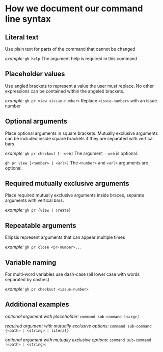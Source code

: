# How we document our command line syntax

## Literal text

Use plain text for parts of the command that cannot be changed

_example:_
`gh help`
The argument help is required in this command

## Placeholder values

Use angled brackets to represent a value the user must replace. No other expressions can be contained within the angeled brackets.

_example:_
`gh pr view <issue-number>`
Replace `<issue-number>` with an issue number

## Optional arguments

Place optional arguments in square brackets. Mutually exclusive arguments can be included inside square brackets if they are separated with vertical bars.

_example:_
`gh pr checkout [--web]`
The argument `--web` is optional.

`gh pr view [<number> | <url>]`
The `<number>` and `<url>` arguments are optional.

## Required mutually exclusive arguments

Place required mutually exclusive arguments inside braces, separate arguments with vertical bars.

_example:_
`gh pr {view | create}`

## Repeatable arguments

Ellipsis represent arguments that can appear multiple times

_example:_
`gh pr close <pr-number>...`

## Variable naming

For multi-word variables use dash-case (all lower case with words separated by dashes)

_example:_
`gh pr checkout <issue-number>`

## Additional examples

_optional argument with placeholder:_
`command sub-command [<arg>]`

_required argument with mutually exclusive options:_
`command sub-command {<path> | <string> | literal}`

_optional argument with mutually exclusive options:_
`command sub-command [<path> | <string>]`
